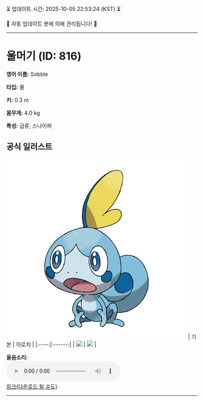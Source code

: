 
⏳ 업데이트 시간: 2025-10-05 22:53:24 (KST) ⏳

🤖 자동 업데이트 봇에 의해 관리됩니다! 🤖

---

# 울머기 (ID: 816)
**영어 이름:** Sobble

**타입:** 물

**키:** 0.3 m

**몸무게:** 4.0 kg

**특성:** 급류, 스나이퍼

## 공식 일러스트
![](https://raw.githubusercontent.com/PokeAPI/sprites/master/sprites/pokemon/other/official-artwork/816.png)
| 기본 | 이로치 |
|:----:|:------:|
| <img src="http://play.pokemonshowdown.com/sprites/ani/sobble.gif" width="200"> | <img src="http://play.pokemonshowdown.com/sprites/ani-shiny/sobble.gif" width="200"> |

**울음소리:**<br><audio controls src="https://raw.githubusercontent.com/PokeAPI/cries/main/cries/pokemon/latest/816.ogg"></audio><br> [링크(다운로드 될 수도)](https://raw.githubusercontent.com/PokeAPI/cries/main/cries/pokemon/latest/816.ogg)


---
